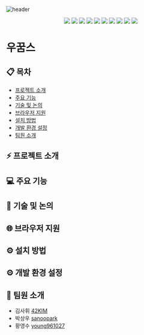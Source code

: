 ![header](https://capsule-render.vercel.app/api?type=waving&color=timeGradient&height=300&section=header&text=우리가%20꿈꾸는%20스터디&fontSize=50&animation=fadeIn&fontAlignY=38&desc=나에게%20완벽한%20스터디를%20찾다&descAlignY=55&descAlign=50)

<p align="center"><img src="https://img.shields.io/badge/html-E34F26?style=for-the-badge&logo=html5&logoColor=white"> <img src="https://img.shields.io/badge/css-1572B6?style=for-the-badge&logo=css3&logoColor=white"> <img src="https://img.shields.io/badge/js-F7DF1E?style=for-the-badge&logo=javascript&logoColor=black"> <img src="https://img.shields.io/badge/node.js-5f8d5a?style=for-the-badge&logo=node.js&logoColor=white"> <img src="https://img.shields.io/badge/express-259dff?style=for-the-badge&logo=express&logoColor=white"> <img src="https://img.shields.io/badge/ejs-b4ca65?style=for-the-badge&logo=Windows-terminal&logoColor=black"> <img src="https://img.shields.io/badge/passport-000000?style=for-the-badge&logo=passport&logoColor=white"> <img src="https://img.shields.io/badge/mysql-4479a1?style=for-the-badge&logo=mysql&logoColor=white"> <img src="https://img.shields.io/badge/prettier-345565?style=for-the-badge&logo=prettier&logoColor=white"> <img src="https://img.shields.io/badge/eslint-4b32c3?style=for-the-badge&logo=eslint&logoColor=white"></p>

# 우꿈스

>

## 📋 목차

- [프로젝트 소개](#프로젝트-소개)
- [주요 기능](#주요-기능)
- [기술 및 논의](#기술-및-논의)
- [브라우저 지원](#브라우저-지원)
- [설치 방법](#설치-방법)
- [개발 환경 설정](#개발-환경-설정)
- [팀원 소개](#팀원-소개)

## ⚡ 프로젝트 소개

## 💻 주요 기능

## 📝 기술 및 논의

## 🌐 브라우저 지원

## ⚙️ 설치 방법

## ⚙️ 개발 환경 설정

## 🤝 팀원 소개

- 김사휘 [42KIM](https://github.com/42KIM)
- 박상우 [sanoopark](https://github.com/sanoopark)
- 황영수 [young961027](https://github.com/young961027)
